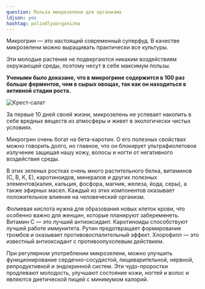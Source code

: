 ```yaml
---
question: Польза микрозелени для организма
ldjson: yes 
hashtag: polzadlyaorganizma
---
```


Микрогрин — это настоящий современный суперфуд. В качестве микрозелени можно выращивать практически все культуры.

Эти молодые растения не подвергаются никаким воздействиям окружающей среды, поэтому несут в себе максимум пользы.

**Учеными было доказано, что в микрогрине содержится в 100 раз больше ферментов, чем в сырых овощах, так как он находиться в активной стадии роста.**

![Крест-салат](https://mikrozelenfaq.ru/assets/images/krestsalat.jpg)

За первые 10 дней своей жизни, микрозелень не успевает накопить в себе вредных веществ из атмосферы и живет в экологически чистых условиях.

Микрогрин очень богат на бета-каротин. О его полезных свойствах можно говорить долго, но главное, что он блокирует ультрафиолетовое излучение защищая нашу кожу, волосы и ногти от негативного воздействия среды.

В этих зеленых ростках очень много растительного белка, витаминов (С, В, К, Е), каротиноидов, минералов и других полезных элементов(калия, кальция, фосфора, магния, железа, йода, серы), а также эфирных масел. Каждый из этих компонентов оказывает положительное влияние на человеческий организм.

Фолиевая кислота нужна для образования новых клеток крови, что особенно важно для женщин, которые планируют забеременеть. Витамин С — это лучший антиоксидант. Каротиноиды способствуют лучшей работе иммунитета. Рутин предотвращает формирование тромбов и оказывает противовоспалительный эффект. Хлорофилл — это известный антиоксидант с противоопухолевым действием.

При регулярном употреблении микрозелени, можно улучшить функционирование сердечно-сосудистой, пищеварительной, нервной, репродуктивной и эндокринной систем. Эти чудо-проростки продлевают молодость, улучшают состояние кожи, ногтей и волос и являются диетической пищей с минимумом калорий.


